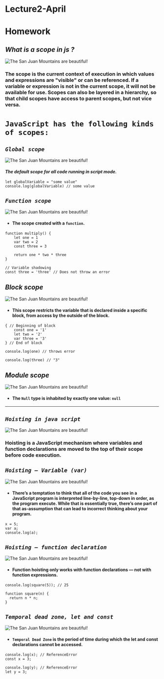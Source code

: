 # Lecture2-April
# Homework
## _What is a scope in js ?_
![The San Juan Mountains are beautiful!](./image/12)

### The scope is the current context of execution in which values and expressions are "visible" or can be referenced. If a variable or expression is not in the current scope, it will not be available for use. Scopes can also be layered in a hierarchy, so that child scopes have access to parent scopes, but not vice versa.




# `JavaScript has the following kinds of scopes:`

## _`Global scope`_

![The San Juan Mountains are beautiful!](./image/Global%20scope.webp)

#### *The default scope for all code running in script mode.* 
```
let globalVariable = "some value"
console.log(globalVariable) // some value
```


## _`Function scope`_
![The San Juan Mountains are beautiful!](./image/Function%20scope.png)
* #### The scope created with a `function`.
```
function multiply() {
    let one = 1
    var two = 2
    const three = 3
 
    return one * two * three
}
 
// Variable shadowing
const three = 'three' // Does not throw an error
```


## _Block scope_
![The San Juan Mountains are beautiful!](./image/Block%20scope.png)
* #### This scope restricts the variable that is declared inside a specific block, from access by the outside of the block.
```
{ // Beginning of block
    const one = '1'
    let two = '2'
    var three = '3'
} // End of block
 
console.log(one) // throws error
 
console.log(three) // "3"
```

## _Module scope_
![The San Juan Mountains are beautiful!](./image/Module%20scope.jpeg)
* #### The `Null` type is inhabited by exactly one value: `null`

----------------------------------------------------------------------------




## _`Hoisting in java script`_
![The San Juan Mountains are beautiful!](./image/Hoisting%20in%20java%20script.png)

### Hoisting is a JavaScript mechanism where variables and function declarations are moved to the top of their scope before code execution.


## _`Hoisting – Variable (var)`_
![The San Juan Mountains are beautiful!](./image/Hoisting%20%E2%80%93%20Variable%20(var).png)
* #### There’s a temptation to think that all of the code you see in a JavaScript program is interpreted line-by-line, top-down in order, as the program execute. While that is essentially true, there’s one part of that as‐assumption that can lead to incorrect thinking about your program.


```
x = 5;
var a;
console.log(a);
```


## _`Hoisting – function declaration`_
![The San Juan Mountains are beautiful!](./image/Hoisting%20%E2%80%93%20function%20declaration.webp)
* #### Function hoisting only works with function declarations — not with function expressions. 
```
console.log(square(5)); // 25

function square(n) {
  return n * n;
}
```


## _`Temporal dead zone, let and const`_
![The San Juan Mountains are beautiful!](./image/Temporal%20dead%20zone%2C%20let%20and%20const.png)
* #### `Temporal Dead Zone` is the period of time during which the let and const declarations cannot be accessed.
```
console.log(x); // ReferenceError
const x = 3;

console.log(y); // ReferenceError
let y = 3;
```

